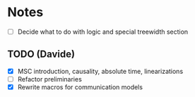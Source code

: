 # Notes

- [ ] Decide what to do with logic and special treewidth section

## TODO (Davide)
- [x] MSC introduction, causality, absolute time, linearizations
- [ ] Refactor preliminaries
- [x] Rewrite macros for communication models